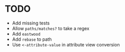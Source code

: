 TODO
====

* Add missing tests
* Allow `paths/matches?` to take a regex 
* Add `eastwood`
* Add `rebase` to path
* Use `<-attribute-value` in attribute view conversion
